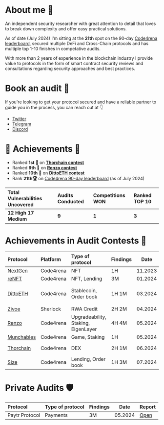 # About me 🥷

An independent security researcher with great attention to detail that loves to break down complexity and offer easy practical solutions. 

As of date (July 2024) I'm sitting at the **21th** spot on the 90-day [Code4rena leaderboard](https://code4rena.com/@ilchovski), secured multiple DeFi and Cross-Chain protocols and has multiple top 1-10 finishes in competative audits.

With more than 2 years of experience in the blockchain industry I provide value to protocols in the form of smart contract security reviews and consultations regarding security approaches and best practices.

# Book an audit 📩

If you're looking to get your protocol secured and have a reliable partner to guide you in the process, you can reach out at 👇 
- [Twitter](https://x.com/ilchovski98)
- [Telegram](https://t.me/ilchovski)
- [Discord](https://discordapp.com/users/655489778669846549)

# 🥇 Achievements 🥇

- Ranked **1st** 🥇 on [**Thorchain contest**](https://code4rena.com/audits/2024-06-thorchain#top)
- Ranked **9th** 🏅 on [**Renzo contest**](https://code4rena.com/audits/2024-04-renzo#top)
- Ranked **10th** 🏅 on [**DittoETH contest**](https://code4rena.com/audits/2024-03-dittoeth#top)
- Rank **21th🏆** on [Code4rena 90-day leaderboard](https://code4rena.com/@ilchovski) (as of July 2024)

| Total Vulnerabilities Uncovered  | Audits Conducted  | Competitions WON | Ranked TOP 10 
| :------------ | :------------| :------------ | :------------ |
|**12 High** **17 Medium** |**9** | **1** |**3**|

# Achievements in Audit Contests 🏁

| Protocol                                                                  | Platform  | Type of protocol              | Findings| Date | My report|Info                                                                                     |
| :----------------------------------------------------------------------- | :-------- | :---------------------------- | :------------------------- |--- |:--------------------------------------------------------------------------------------------- |-------------------------| 
| [NextGen](https://code4rena.com/audits/2023-10-nextgen#top)  | Code4rena  | NFT              | 1H  | 11.2023             | [Open](./audits/contests/NextGen.md)| 
| [reNFT](https://code4rena.com/audits/2024-01-renft#top)  | Code4rena  | NFT, Lending              | 3M  | 01.2024            | [Open](./audits/contests/reNFT.md) |
| [DittoETH](https://code4rena.com/audits/2024-03-dittoeth#top)  | Code4rena  | Stablecoin, Order book              | 1H 1M  | 03.2024             | [Open](./audits/contests/DittoETH.md)| Ranked **Top 10** ⭐️
| [Zivoe](https://audits.sherlock.xyz/contests/280)  | Sherlock  | RWA Credit              | 2H 2M  | 04.2024             | [Open](./audits/contests/Zivoe.md)| 
| [Renzo](https://code4rena.com/audits/2024-04-renzo#top)  | Code4rena  | Upgradeability, Staking, EigenLayer  | 4H 4M  | 05.2024            | [Open](./audits/contests/Renzo.md) | Ranked **9th** ⭐️
| [Munchables](https://code4rena.com/audits/2024-05-munchables#top)  | Code4rena  | Game, Staking  | 1H  | 05.2024            | [Open](./audits/contests/Munchables.md) | 
| [Thorchain](https://code4rena.com/audits/2024-06-thorchain#top)  | Code4rena  | DEX  | 2H 1M  | 06.2024            | [Open](./audits/contests/Thorchain.md) | Ranked **1st** 🥇
| [Size](https://code4rena.com/audits/2024-06-size#top)  | Code4rena  | Lending, Order book  | 1H 3M  | 07.2024            | [Open](./audits/contests/Size.md) |

# Private Audits 🛡️
| Protocol                                                                    | Type of protocol              | Findings| Date | Report
| :----------------------------------------------------------------------- | :---------------------------- | :------------------------- |--- |:---------------------------------------------------------------------------------------------
| Paytr Protocol   | Payments              | 3M  | 05.2024             | [Open](./audits/private/Paytr-protocol.md)
